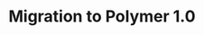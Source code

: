 ---
title: Migration to Polymer 1.0
link: http://www.sitepoint.com/a-guide-to-upgrading-to-polymer-1-0
---
